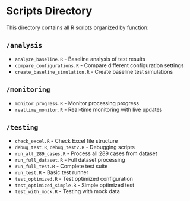 # Scripts Directory

This directory contains all R scripts organized by function:

## `/analysis`
- `analyze_baseline.R` - Baseline analysis of test results
- `compare_configurations.R` - Compare different configuration settings
- `create_baseline_simulation.R` - Create baseline test simulations

## `/monitoring`
- `monitor_progress.R` - Monitor processing progress
- `realtime_monitor.R` - Real-time monitoring with live updates

## `/testing`
- `check_excel.R` - Check Excel file structure
- `debug_test.R`, `debug_test2.R` - Debugging scripts
- `run_all_289_cases.R` - Process all 289 cases from dataset
- `run_full_dataset.R` - Full dataset processing
- `run_full_test.R` - Complete test suite
- `run_test.R` - Basic test runner
- `test_optimized.R` - Test optimized configuration
- `test_optimized_simple.R` - Simple optimized test
- `test_with_mock.R` - Testing with mock data